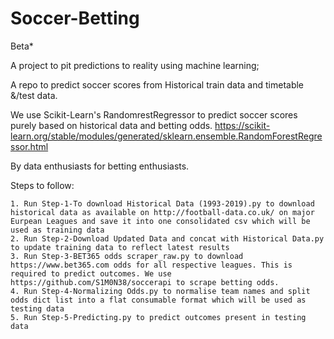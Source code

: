 # Soccer-Betting

Beta* 

A project to pit predictions to reality using machine learning; 

A repo to predict soccer scores from Historical train data and timetable &/test data. 

We use Scikit-Learn's RandomrestRegressor to predict soccer scores purely based on historical data and betting odds.
https://scikit-learn.org/stable/modules/generated/sklearn.ensemble.RandomForestRegressor.html

By data enthusiasts for betting enthusiasts.

Steps to follow:

	1. Run Step-1-To download Historical Data (1993-2019).py to download historical data as available on http://football-data.co.uk/ on major Eurpean Leagues and save it into one consolidated csv which will be used as training data
	2. Run Step-2-Download Updated Data and concat with Historical Data.py to update training data to reflect latest results
	3. Run Step-3-BET365 odds scraper_raw.py to download https://www.bet365.com odds for all respective leagues. This is required to predict outcomes. We use https://github.com/S1M0N38/soccerapi to scrape betting odds.
	4. Run Step-4-Normalizing Odds.py to normalise team names and split odds dict list into a flat consumable format which will be used as testing data
	5. Run Step-5-Predicting.py to predict outcomes present in testing data
